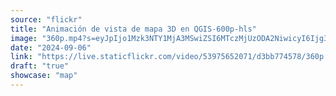 ```yaml
---
source: "flickr"
title: "Animación de vista de mapa 3D en QGIS-600p-hls"
image: "360p.mp4?s=eyJpIjo1Mzk3NTY1MjA3MSwiZSI6MTczMjUzODA2NiwicyI6Ijg3MTViMjUwMWVmMTU5ZDNlOTk4YzdkN2VlMmRiYzkzZjBlYjk1MTUiLCJ2IjoxfQ.mp4"
date: "2024-09-06"
link: "https://live.staticflickr.com/video/53975652071/d3bb774578/360p.mp4?s=eyJpIjo1Mzk3NTY1MjA3MSwiZSI6MTczMjUzODA2NiwicyI6Ijg3MTViMjUwMWVmMTU5ZDNlOTk4YzdkN2VlMmRiYzkzZjBlYjk1MTUiLCJ2IjoxfQ"
draft: "true"
showcase: "map"
---
```

